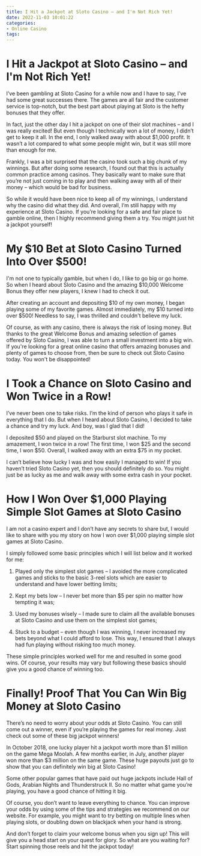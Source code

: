 ```yaml
---
title: I Hit a Jackpot at Sloto Casino – and I'm Not Rich Yet!
date: 2022-11-03 10:01:22
categories:
- Online Casino
tags:
---
```



#  I Hit a Jackpot at Sloto Casino – and I'm Not Rich Yet!

I’ve been gambling at Sloto Casino for a while now and I have to say, I’ve had some great successes there. The games are all fair and the customer service is top-notch, but the best part about playing at Sloto is the hefty bonuses that they offer.

In fact, just the other day I hit a jackpot on one of their slot machines – and I was really excited! But even though I technically won a lot of money, I didn’t get to keep it all. In the end, I only walked away with about $1,000 profit. It wasn’t a lot compared to what some people might win, but it was still more than enough for me.

Frankly, I was a bit surprised that the casino took such a big chunk of my winnings. But after doing some research, I found out that this is actually common practice among casinos. They basically want to make sure that you’re not just coming in to play and then walking away with all of their money – which would be bad for business.

So while it would have been nice to keep all of my winnings, I understand why the casino did what they did. And overall, I’m still happy with my experience at Sloto Casino. If you’re looking for a safe and fair place to gamble online, then I highly recommend giving them a try. You might just hit a jackpot yourself!

#  My $10 Bet at Sloto Casino Turned Into Over $500!

I'm not one to typically gamble, but when I do, I like to go big or go home. So when I heard about Sloto Casino and the amazing $10,000 Welcome Bonus they offer new players, I knew I had to check it out. 

After creating an account and depositing $10 of my own money, I began playing some of my favorite games. Almost immediately, my $10 turned into over $500! Needless to say, I was thrilled and couldn't believe my luck. 

Of course, as with any casino, there is always the risk of losing money. But thanks to the great Welcome Bonus and amazing selection of games offered by Sloto Casino, I was able to turn a small investment into a big win. If you're looking for a great online casino that offers amazing bonuses and plenty of games to choose from, then be sure to check out Sloto Casino today. You won't be disappointed!

#  I Took a Chance on Sloto Casino and Won Twice in a Row!

I’ve never been one to take risks. I’m the kind of person who plays it safe in everything that I do. But when I heard about Sloto Casino, I decided to take a chance and try my luck. And boy, was I glad that I did!

I deposited $50 and played on the Starburst slot machine. To my amazement, I won twice in a row! The first time, I won $25 and the second time, I won $50. Overall, I walked away with an extra $75 in my pocket.

I can’t believe how lucky I was and how easily I managed to win! If you haven’t tried Sloto Casino yet, then you should definitely do so. You might just be as lucky as me and walk away with some extra cash in your pocket.

#  How I Won Over $1,000 Playing Simple Slot Games at Sloto Casino

I am not a casino expert and I don’t have any secrets to share but, I would like to share with you my story on how I won over $1,000 playing simple slot games at Sloto Casino.

I simply followed some basic principles which I will list below and it worked for me:

1) Played only the simplest slot games – I avoided the more complicated games and sticks to the basic 3-reel slots which are easier to understand and have lower betting limits;

2) Kept my bets low – I never bet more than $5 per spin no matter how tempting it was;

3) Used my bonuses wisely – I made sure to claim all the available bonuses at Sloto Casino and use them on the simplest slot games;

4) Stuck to a budget – even though I was winning, I never increased my bets beyond what I could afford to lose. This way, I ensured that I always had fun playing without risking too much money.


These simple principles worked well for me and resulted in some good wins. Of course, your results may vary but following these basics should give you a good chance of winning too.

#  Finally! Proof That You Can Win Big Money at Sloto Casino

There’s no need to worry about your odds at Sloto Casino. You can still come out a winner, even if you’re playing the games for real money. Just check out some of these big jackpot winners!

In October 2018, one lucky player hit a jackpot worth more than $1 million on the game Mega Moolah. A few months earlier, in July, another player won more than $3 million on the same game. These huge payouts just go to show that you can definitely win big at Sloto Casino!

Some other popular games that have paid out huge jackpots include Hall of Gods, Arabian Nights and Thunderstruck II. So no matter what game you’re playing, you have a good chance of hitting it big.

Of course, you don’t want to leave everything to chance. You can improve your odds by using some of the tips and strategies we recommend on our website. For example, you might want to try betting on multiple lines when playing slots, or doubling down on blackjack when your hand is strong.

And don’t forget to claim your welcome bonus when you sign up! This will give you a head start on your quest for glory. So what are you waiting for? Start spinning those reels and hit the jackpot today!